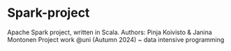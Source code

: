 # Spark-project
Apache Spark project, written in Scala. 
Authors: Pinja Koivisto & Janina Montonen
Project work @uni (Autumn 2024) ~ data intensive programming
